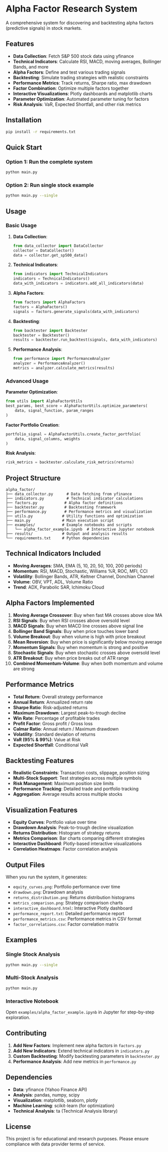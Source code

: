 # Alpha Factor Research System

A comprehensive system for discovering and backtesting alpha factors (predictive signals) in stock markets.

## Features

- **Data Collection**: Fetch S&P 500 stock data using yfinance
- **Technical Indicators**: Calculate RSI, MACD, moving averages, Bollinger Bands, and more
- **Alpha Factors**: Define and test various trading signals
- **Backtesting**: Simulate trading strategies with realistic constraints
- **Performance Metrics**: Track returns, Sharpe ratio, max drawdown
- **Factor Combination**: Optimize multiple factors together
- **Interactive Visualizations**: Plotly dashboards and matplotlib charts
- **Parameter Optimization**: Automated parameter tuning for factors
- **Risk Analysis**: VaR, Expected Shortfall, and other risk metrics

## Installation

```bash
pip install -r requirements.txt
```

## Quick Start

### Option 1: Run the complete system
```bash
python main.py
```

### Option 2: Run single stock example
```bash
python main.py --single
```

## Usage

### Basic Usage

1. **Data Collection**:
   ```python
   from data_collector import DataCollector
   collector = DataCollector()
   data = collector.get_sp500_data()
   ```

2. **Technical Indicators**:
   ```python
   from indicators import TechnicalIndicators
   indicators = TechnicalIndicators()
   data_with_indicators = indicators.add_all_indicators(data)
   ```

3. **Alpha Factors**:
   ```python
   from factors import AlphaFactors
   factors = AlphaFactors()
   signals = factors.generate_signals(data_with_indicators)
   ```

4. **Backtesting**:
   ```python
   from backtester import Backtester
   backtester = Backtester()
   results = backtester.run_backtest(signals, data_with_indicators)
   ```

5. **Performance Analysis**:
   ```python
   from performance import PerformanceAnalyzer
   analyzer = PerformanceAnalyzer()
   metrics = analyzer.calculate_metrics(results)
   ```

### Advanced Usage

**Parameter Optimization**:
```python
from utils import AlphaFactorUtils
best_params, best_score = AlphaFactorUtils.optimize_parameters(
    data, signal_function, param_ranges
)
```

**Factor Portfolio Creation**:
```python
portfolio_signal = AlphaFactorUtils.create_factor_portfolio(
    data, signal_columns, weights
)
```

**Risk Analysis**:
```python
risk_metrics = backtester.calculate_risk_metrics(returns)
```

## Project Structure

```
alpha_factor/
├── data_collector.py      # Data fetching from yfinance
├── indicators.py          # Technical indicator calculations
├── factors.py            # Alpha factor definitions
├── backtester.py         # Backtesting framework
├── performance.py        # Performance metrics and visualization
├── utils.py             # Utility functions and optimization
├── main.py              # Main execution script
├── examples/            # Example notebooks and scripts
│   └── alpha_factor_example.ipynb  # Interactive Jupyter notebook
├── results/             # Output and analysis results
└── requirements.txt     # Python dependencies
```

## Technical Indicators Included

- **Moving Averages**: SMA, EMA (5, 10, 20, 50, 100, 200 periods)
- **Momentum**: RSI, MACD, Stochastic, Williams %R, ROC, MFI, CCI
- **Volatility**: Bollinger Bands, ATR, Keltner Channel, Donchian Channel
- **Volume**: OBV, VPT, ADL, Volume Ratio
- **Trend**: ADX, Parabolic SAR, Ichimoku Cloud

## Alpha Factors Implemented

1. **Moving Average Crossover**: Buy when fast MA crosses above slow MA
2. **RSI Signals**: Buy when RSI crosses above oversold level
3. **MACD Signals**: Buy when MACD line crosses above signal line
4. **Bollinger Band Signals**: Buy when price touches lower band
5. **Volume Breakout**: Buy when volume is high with price breakout
6. **Mean Reversion**: Buy when price is significantly below moving average
7. **Momentum Signals**: Buy when momentum is strong and positive
8. **Stochastic Signals**: Buy when stochastic crosses above oversold level
9. **ATR Breakout**: Buy when price breaks out of ATR range
10. **Combined Momentum-Volume**: Buy when both momentum and volume are strong

## Performance Metrics

- **Total Return**: Overall strategy performance
- **Annual Return**: Annualized return rate
- **Sharpe Ratio**: Risk-adjusted returns
- **Maximum Drawdown**: Largest peak-to-trough decline
- **Win Rate**: Percentage of profitable trades
- **Profit Factor**: Gross profit / Gross loss
- **Calmar Ratio**: Annual return / Maximum drawdown
- **Volatility**: Standard deviation of returns
- **VaR (95% & 99%)**: Value at Risk
- **Expected Shortfall**: Conditional VaR

## Backtesting Features

- **Realistic Constraints**: Transaction costs, slippage, position sizing
- **Multi-Stock Support**: Test strategies across multiple symbols
- **Risk Management**: Maximum position size limits
- **Performance Tracking**: Detailed trade and portfolio tracking
- **Aggregation**: Average results across multiple stocks

## Visualization Features

- **Equity Curves**: Portfolio value over time
- **Drawdown Analysis**: Peak-to-trough decline visualization
- **Returns Distribution**: Histogram of strategy returns
- **Metrics Comparison**: Bar charts comparing different strategies
- **Interactive Dashboard**: Plotly-based interactive visualizations
- **Correlation Heatmaps**: Factor correlation analysis

## Output Files

When you run the system, it generates:

- `equity_curves.png`: Portfolio performance over time
- `drawdown.png`: Drawdown analysis
- `returns_distribution.png`: Returns distribution histograms
- `metrics_comparison.png`: Strategy comparison charts
- `interactive_dashboard.html`: Interactive Plotly dashboard
- `performance_report.txt`: Detailed performance report
- `performance_metrics.csv`: Performance metrics in CSV format
- `factor_correlations.csv`: Factor correlation matrix

## Examples

### Single Stock Analysis
```bash
python main.py --single
```

### Multi-Stock Analysis
```bash
python main.py
```

### Interactive Notebook
Open `examples/alpha_factor_example.ipynb` in Jupyter for step-by-step exploration.

## Contributing

1. **Add New Factors**: Implement new alpha factors in `factors.py`
2. **Add New Indicators**: Extend technical indicators in `indicators.py`
3. **Custom Backtesting**: Modify backtesting parameters in `backtester.py`
4. **Performance Analysis**: Add new metrics in `performance.py`

## Dependencies

- **Data**: yfinance (Yahoo Finance API)
- **Analysis**: pandas, numpy, scipy
- **Visualization**: matplotlib, seaborn, plotly
- **Machine Learning**: scikit-learn (for optimization)
- **Technical Analysis**: ta (Technical Analysis library)

## License

This project is for educational and research purposes. Please ensure compliance with data provider terms of service. 
